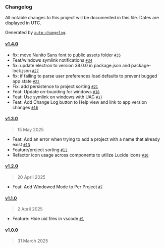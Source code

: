 ### Changelog

All notable changes to this project will be documented in this file. Dates are displayed in UTC.

Generated by [`auto-changelog`](https://github.com/CookPete/auto-changelog).

#### [v1.4.0](https://github.com/godotlauncher/launcher/compare/v1.3.0...v1.4.0)

- fix: move Nunito Sans font to public assets folder [`#35`](https://github.com/godotlauncher/launcher/pull/35)
- Feat/windows symlink notifications [`#34`](https://github.com/godotlauncher/launcher/pull/34)
- fix: update electron to version 38.0.0 in package.json and package-lock.json [`#27`](https://github.com/godotlauncher/launcher/pull/27)
- fix: if failing to parse user preferences load defaults to prevent bugged app state [`#22`](https://github.com/godotlauncher/launcher/pull/22)
- Fix: add persistence to project sorting [`#21`](https://github.com/godotlauncher/launcher/pull/21)
- Feat: Update on-boarding for windows [`#18`](https://github.com/godotlauncher/launcher/pull/18)
- Feat: Use symlink on windows with UAC [`#17`](https://github.com/godotlauncher/launcher/pull/17)
- Feat: Add Change Log button to Help view and link to app version changes [`#16`](https://github.com/godotlauncher/launcher/pull/16)

#### [v1.3.0](https://github.com/godotlauncher/launcher/compare/v1.2.0...v1.3.0)

> 15 May 2025

- Feat: Add an error when trying to add a project with a name that already exist [`#13`](https://github.com/godotlauncher/launcher/pull/13)
- Feature/project sorting [`#11`](https://github.com/godotlauncher/launcher/pull/11)
- Refactor icon usage across components to utilize Lucide icons [`#10`](https://github.com/godotlauncher/launcher/pull/10)

#### [v1.2.0](https://github.com/godotlauncher/launcher/compare/v1.1.0...v1.2.0)

> 20 April 2025

- Feat: Add Windowed Mode to Per Project [`#7`](https://github.com/godotlauncher/launcher/pull/7)

#### [v1.1.0](https://github.com/godotlauncher/launcher/compare/v1.0.0...v1.1.0)

> 2 April 2025

- Feature: Hide uid files in vscode [`#1`](https://github.com/godotlauncher/launcher/pull/1)

#### v1.0.0

> 31 March 2025

